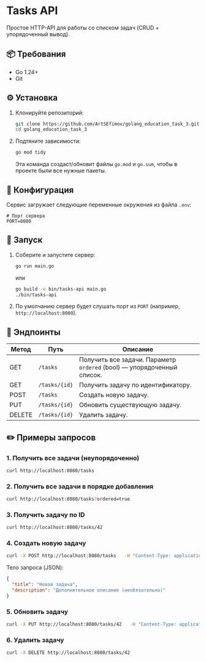 # Tasks API

Простое HTTP-API для работы со списком задач (CRUD + упорядоченный вывод).

## 📦 Требования

- Go 1.24+  
- Git  


## ⚙️ Установка

1. Клонируйте репозиторий:
   ```bash
   git clone https://github.com/ArtSEfimov/golang_education_task_3.git
   cd golang_education_task_3
   ```
2. Подтяните зависимости:
   ```bash
   go mod tidy
   ```
   Эта команда создаст/обновит файлы `go.mod` и `go.sum`, чтобы в проекте были все нужные пакеты.

## 🔧 Конфигурация

Сервис загружает следующие переменные окружения из файла `.env`:

```dotenv
# Порт сервера
PORT=8080
```

## 🚀 Запуск

1. Соберите и запустите сервер:
   ```bash
   go run main.go
   ```
   или
   ```bash
   go build -o bin/tasks-api main.go
   ./bin/tasks-api
   ```
2. По умолчанию сервер будет слушать порт из `PORT` (например, `http://localhost:8080`).

## 🔗 Эндпоинты

| Метод | Путь            | Описание                                            |
|-------|-----------------|-----------------------------------------------------|
| GET   | `/tasks`        | Получить все задачи. Параметр `ordered` (bool) — упорядоченный список. |
| GET   | `/tasks/{id}`   | Получить задачу по идентификатору.                  |
| POST  | `/tasks`        | Создать новую задачу.                               |
| PUT   | `/tasks/{id}`   | Обновить существующую задачу.                       |
| DELETE| `/tasks/{id}`   | Удалить задачу.                                     |

## ✏️ Примеры запросов

### 1. Получить все задачи (неупорядоченно)

```bash
curl http://localhost:8080/tasks
```

### 2. Получить все задачи в порядке добавления

```bash
curl http://localhost:8080/tasks?ordered=true
```

### 3. Получить задачу по ID

```bash
curl http://localhost:8080/tasks/42
```

### 4. Создать новую задачу

```bash
curl -X POST http://localhost:8080/tasks   -H "Content-Type: application/json"   -d '{"title":"Новая задача","description":"Описание задачи"}'
```

Тело запроса (JSON):
```json
{
  "title": "Новая задача",
  "description": "Дополнительное описание (необязательно)"
}
```

### 5. Обновить задачу

```bash
curl -X PUT http://localhost:8080/tasks/42   -H "Content-Type: application/json"   -d '{"title":"Обновлённый заголовок","description":"Обновлённое описание"}'
```

### 6. Удалить задачу

```bash
curl -X DELETE http://localhost:8080/tasks/42
```
